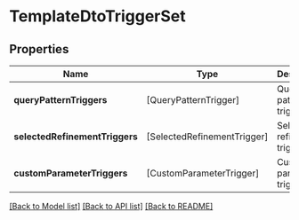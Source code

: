 # TemplateDtoTriggerSet

## Properties
Name | Type | Description | Notes
------------ | ------------- | ------------- | -------------
**queryPatternTriggers** | [QueryPatternTrigger] | Query pattern triggers. | 
**selectedRefinementTriggers** | [SelectedRefinementTrigger] | Selected refinement triggers. | 
**customParameterTriggers** | [CustomParameterTrigger] | Custom parameter triggers. | 

[[Back to Model list]](../README.md#documentation-for-models) [[Back to API list]](../README.md#documentation-for-api-endpoints) [[Back to README]](../README.md)


